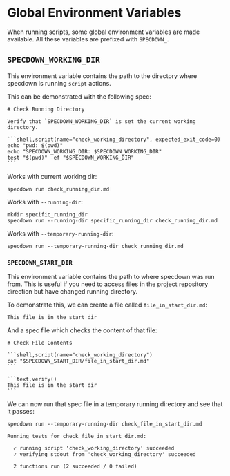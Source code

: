 # Global Environment Variables

When running scripts, some global environment variables are made available. All
these variables are prefixed with `SPECDOWN_`.

## `SPECDOWN_WORKING_DIR`

This environment variable contains the path to the directory where specdown is
running `script` actions.

This can be demonstrated with the following spec:

~~~markdown,file(path="check_running_dir.md")
# Check Running Directory

Verify that `SPECDOWN_WORKING_DIR` is set the current working directory.

```shell,script(name="check_working_directory", expected_exit_code=0)
echo "pwd: $(pwd)"
echo "SPECDOWN_WORKING_DIR: $SPECDOWN_WORKING_DIR"
test "$(pwd)" -ef "$SPECDOWN_WORKING_DIR"
```
~~~

Works with current working dir:

```shell,script(name="specdown_working_dir_with_cwd", expected_exit_code=0)
specdown run check_running_dir.md
```

Works with `--running-dir`:

```shell,script(name="specdown_working_dir_with_running_dir", expected_exit_code=0)
mkdir specific_running_dir
specdown run --running-dir specific_running_dir check_running_dir.md
```

Works with `--temporary-running-dir`:

```shell,script(name="specdown_working_dir_with_temp_running_dir", expected_exit_code=0)
specdown run --temporary-running-dir check_running_dir.md
```

### `SPECDOWN_START_DIR`

This environment variable contains the path to where specdown was run from. This
is useful if you need to access files in the project repository direction but
have changed running directory.

To demonstrate this, we can create a file called `file_in_start_dir.md`:

~~~markdown,file(path="file_in_start_dir.md")
This file is in the start dir
~~~

And a spec file which checks the content of that file:

~~~markdown,file(path="check_file_in_start_dir.md")
# Check File Contents

```shell,script(name="check_working_directory")
cat "$SPECDOWN_START_DIR/file_in_start_dir.md"
```

```text,verify()
This file is in the start dir
```
~~~

We can now run that spec file in a temporary running directory and see that it
passes:

```shell,script(name="check_file_in_start_dir")
specdown run --temporary-running-dir check_file_in_start_dir.md
```

```text,verify()
Running tests for check_file_in_start_dir.md:

  ✓ running script 'check_working_directory' succeeded
  ✓ verifying stdout from 'check_working_directory' succeeded

  2 functions run (2 succeeded / 0 failed)

```
